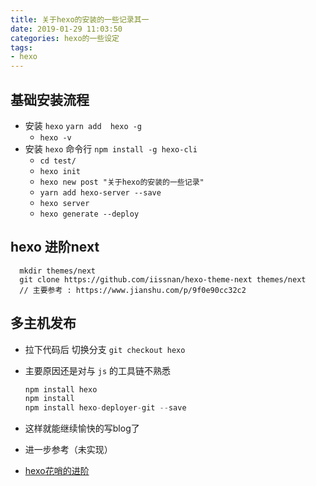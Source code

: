```yaml
---
title: 关于hexo的安装的一些记录其一
date: 2019-01-29 11:03:50
categories: hexo的一些设定
tags: 
- hexo
---
```


## 基础安装流程

- 安装 `hexo` `yarn add  hexo -g`
  - `hexo -v`
- 安装 `hexo` 命令行 `npm install -g hexo-cli`
  - `cd test/`
  - `hexo init`
  - `hexo new post "关于hexo的安装的一些记录"`
  - `yarn add hexo-server --save`
  - `hexo server`
  - `hexo generate --deploy`

## hexo 进阶next

```shell
  mkdir themes/next
  git clone https://github.com/iissnan/hexo-theme-next themes/next
  // 主要参考 : https://www.jianshu.com/p/9f0e90cc32c2
```

## 多主机发布

- 拉下代码后 切换分支 `git checkout hexo`
- 主要原因还是对与 `js` 的工具链不熟悉

  ```js
  npm install hexo
  npm install
  npm install hexo-deployer-git --save
  ```

- 这样就能继续愉快的写blog了
- 进一步参考（未实现）
- [hexo花哨的进阶](https://reuixiy.github.io/technology/computer/computer-aided-art/2017/06/09/hexo-next-optimization.html#fn:2)